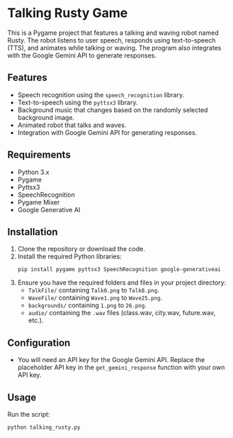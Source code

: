 # Talking Rusty Game

This is a Pygame project that features a talking and waving robot named Rusty. The robot listens to user speech, responds using text-to-speech (TTS), and animates while talking or waving. The program also integrates with the Google Gemini API to generate responses.

## Features

- Speech recognition using the `speech_recognition` library.
- Text-to-speech using the `pyttsx3` library.
- Background music that changes based on the randomly selected background image.
- Animated robot that talks and waves.
- Integration with Google Gemini API for generating responses.

## Requirements

- Python 3.x
- Pygame
- Pyttsx3
- SpeechRecognition
- Pygame Mixer
- Google Generative AI

## Installation

1. Clone the repository or download the code.
2. Install the required Python libraries:
    ```
    pip install pygame pyttsx3 SpeechRecognition google-generativeai
    ```
3. Ensure you have the required folders and files in your project directory:
    - `TalkFile/` containing `Talk0.png` to `Talk8.png`.
    - `WaveFile/` containing `Wave1.png` to `Wave25.png`.
    - `backgrounds/` containing `1.png` to `26.png`.
    - `audio/` containing the `.wav` files (class.wav, city.wav, future.wav, etc.).

## Configuration

- You will need an API key for the Google Gemini API. Replace the placeholder API key in the `get_gemini_response` function with your own API key.

## Usage

Run the script:

```
python talking_rusty.py

